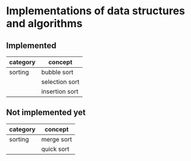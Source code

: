 # Implementations of data structures and algorithms

## Implemented

| category | concept |
|----------|---------|
| sorting  |bubble sort|
|          |selection sort|
|          |insertion sort|


## Not implemented yet
| category | concept    |
|----------|------------|
| sorting  | merge sort |
|          | quick sort |
